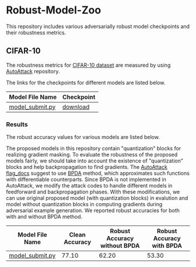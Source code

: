 # Robust-Model-Zoo
This repository includes various adversarially robust model checkpoints and their robustness metrics.

## CIFAR-10
The robustness metrics for [CIFAR-10 dataset](https://www.cs.toronto.edu/~kriz/cifar.html) are measured by using [AutoAttack](https://github.com/fra31/auto-attack) repository.


The links for the checkpoints for different models are listed below.


| Model File Name  | Checkpoint |
| ---------------- | ------------- |
| [model_submit.py](https://github.com/metinaktas/Robust-Model-Zoo/blob/main/CIFAR-10/Models/tf1/model_submit.py)  | [download](https://drive.google.com/uc?export=download&id=16PLzHqErmNdPHexlPfZ8ccxeIaqWOMTt) |

### Results

The robust accuracy values for various models are listed below.

The proposed models in this repository contain "quantization" blocks for realizing gradient masking. To evaluate the robustness of the proposed models fairly, we should take into account the existence of "quantization" blocks and help backpropagation to find gradients. The [AutoAttack flag_docs](https://github.com/fra31/auto-attack/blob/master/flags_doc.md) suggest to use [BPDA](http://proceedings.mlr.press/v80/athalye18a.html) method, which approximates such functions with differentiable counterparts. Since BPDA is not implemented in AutoAttack, we modify the attack codes to handle different models in feedforward and backpropagation phases. With these modifications, we can use original proposed model (with quantization blocks) in evalution and model without quantization blocks in computing gradients during adversarial example generation. We reported robust accuracies for both with and without BPDA method.

| Model File Name  | Clean Accuracy | Robust Accuracy without BPDA| Robust Accuracy with BPDA|
| ---------------- | ------------- | ------------- | ------------- |
| [model_submit.py](https://github.com/metinaktas/Robust-Model-Zoo/blob/main/CIFAR-10/Models/tf1/model_submit.py)  | 77.10  | 62.20  | 53.30  |
